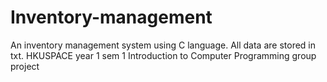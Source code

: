 # Inventory-management
An inventory management system using C language. All data are stored in txt.
HKUSPACE year 1 sem 1 Introduction to Computer Programming group project
